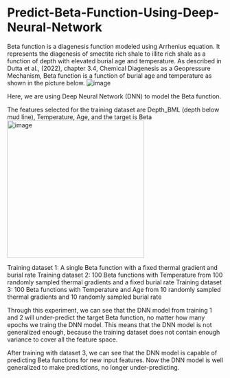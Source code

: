 # Predict-Beta-Function-Using-Deep-Neural-Network

Beta function is a diagenesis function modeled using Arrhenius equation. It represents the diagenesis of smectite rich shale to illite rich shale as a function of depth with elevated burial age and temperature. As described in Dutta et al., (2022), chapter 3.4, Chemical Diagenesis as a Geopressure Mechanism, Beta function is a function of burial age and temperature as shown in the picture below.
![image](https://github.com/user-attachments/assets/53517f01-49eb-41a4-b470-d714f6d9a922)

Here, we are using Deep Neural Network (DNN) to model the Beta function.

The features selected for the training dataset are Depth_BML (depth below mud line), Temperature, Age, and the target is Beta
<img width="319" alt="image" src="https://github.com/user-attachments/assets/7041b3ce-1092-4b74-ba37-e48d85f7acc9">

Training dataset 1: A single Beta function with a fixed thermal gradient and burial rate
Training dataset 2: 100 Beta functions with Temperature from 100 randomly sampled thermal gradients and a fixed burial rate
Training dataset 3: 100 Beta functions with Temperature and Age from 10 randomly sampled thermal gradients and 10 randomly sampled burial rate

Through this experiment, we can see that the DNN model from training 1 and 2 will under-predict the target Beta function, no matter how many epochs we traing the DNN model. This means that the DNN model is not generalized enough, because the training dataset does not contain enough variance to cover all the feature space. 

After training with dataset 3, we can see that the DNN model is capable of predicting Beta functions for new input features. Now the DNN model is well generalized to make predictions, no longer under-predicting.

